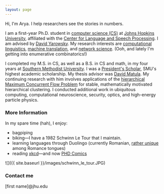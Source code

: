 ```yaml
---
layout: page
---
```


Hi, I'm Arya. I help researchers see the stories in numbers.

I am a first-year Ph.D. student in [computer science (CS)](https://www.cs.jhu.edu) at [Johns Hopkins University](https://www.jhu.edu), affiliated with the [Center for Language and Speech Processing](https://www.clsp.jhu.edu). I am advised by [David Yarowsky](https://www.cs.jhu.edu/faculty/david-yarowsky/). My research interests are [computational linguistics](https://en.wikipedia.org/wiki/Computational_linguistics), [machine translation](https://en.wikipedia.org/wiki/Machine_translation), and [network science](https://en.wikipedia.org/wiki/Network_science). (Ooh, and lately I'm getting into enumerative combinatorics!)

I completed my M.S. in CS, as well as a B.S. in CS and math, in my four years at [Southern Methodist University](https://en.wikipedia.org/wiki/Southern_Methodist_University). I was a [President's Scholar](http://www.smu.edu/academics/PS), SMU's highest academic scholarship. My thesis advisor was [David Matula](http://lyle.smu.edu/~matula/). My continuing research with him involves applications of the [hierarchical](http://dl.acm.org/citation.cfm?id=1415200) [Maximum Concurrent Flow Problem](https://en.wikipedia.org/wiki/Multi-commodity_flow_problem) for stable, mathematically motivated hierarchical clustering. I conducted additional work in ubiquitous computing, computational neuroscience, security, optics, and high-energy particle physics.

### More Information

In my spare time (hah), I enjoy:

- bagpiping
- biking—I have a 1982 Schwinn Le Tour that I maintain.
- learning languages through Duolingo (currently Romanian, [rather unique](https://en.wikipedia.org/wiki/History_of_Romanian) among Romance tongues)
- reading [xkcd](http://xkcd.com)—and now [PHD Comics](http://www.phdcomics.com)

![]({{ site.baseurl }}/images/schwinn_le_tour.JPG)

### Contact me

[first name]@jhu.edu
